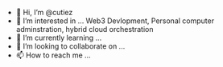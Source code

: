 - 👋 Hi, I’m @cutiez
- 👀 I’m interested in ... Web3 Devlopment, Personal computer adminstration, hybrid cloud orchestration
- 🌱 I’m currently learning ... 
- 💞️ I’m looking to collaborate on ...
- 📫 How to reach me ...

<!---
cutiez/cutiez is a ✨ special ✨ repository because its `README.md` (this file) appears on your GitHub profile.
You can click the Preview link to take a look at your changes.
--->
